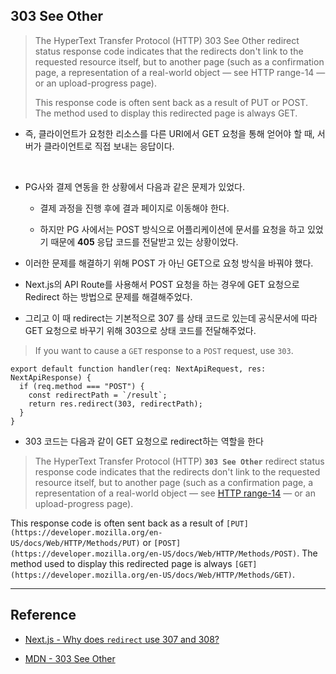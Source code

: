 ## 303 See Other

<blockquote>

The HyperText Transfer Protocol (HTTP) 303 See Other redirect status response code indicates that the redirects don't link to the requested resource itself, but to another page (such as a confirmation page, a representation of a real-world object — see HTTP range-14 — or an upload-progress page).

This response code is often sent back as a result of PUT or POST. The method used to display this redirected page is always GET.

</blockquote>

- 즉, 클라이언트가 요청한 리소스를 다른 URI에서 GET 요청을 통해 얻어야 할 때, 서버가 클라이언트로 직접 보내는 응답이다.

<br/>

- PG사와 결제 연동을 한 상황에서 다음과 같은 문제가 있었다.

  - 결제 과정을 진행 후에 결과 페이지로 이동해야 한다.

  - 하지만 PG 사에서는 POST 방식으로 어플리케이션에 문서를 요청을 하고 있었기 때문에 **405** 응답 코드를 전달받고 있는 상황이었다.

- 이러한 문제를 해결하기 위해 POST 가 아닌 GET으로 요청 방식을 바꿔야 했다.

- Next.js의 API Route를 사용해서 POST 요청을 하는 경우에 GET 요청으로 Redirect 하는 방법으로 문제를 해결해주었다.

- 그리고 이 때 redirect는 기본적으로 307 를 상태 코드로 있는데 공식문서에 따라 GET 요청으로 바꾸기 위해 303으로 상태 코드를 전달해주었다.

> If you want to cause a `GET` response to a `POST` request, use `303`.

```tsx
export default function handler(req: NextApiRequest, res: NextApiResponse) {
  if (req.method === "POST") {
    const redirectPath = `/result`;
    return res.redirect(303, redirectPath);
  }
}
```

- 303 코드는 다음과 같이 GET 요청으로 redirect하는 역할을 한다

> The HyperText Transfer Protocol (HTTP) **`303 See Other`** redirect status response code indicates that the redirects don't link to the requested resource itself, but to another page (such as a confirmation page, a representation of a real-world object — see [HTTP range-14](https://en.wikipedia.org/wiki/HTTPRange-14) — or an upload-progress page).

This response code is often sent back as a result of `[PUT](https://developer.mozilla.org/en-US/docs/Web/HTTP/Methods/PUT)` or `[POST](https://developer.mozilla.org/en-US/docs/Web/HTTP/Methods/POST)`. The method used to display this redirected page is always `[GET](https://developer.mozilla.org/en-US/docs/Web/HTTP/Methods/GET)`.

---

## Reference

- [Next.js - Why does `redirect` use 307 and 308?](https://nextjs.org/docs/pages/api-reference/functions/next-server#why-does-redirect-use-307-and-308)

- [MDN - 303 See Other](https://developer.mozilla.org/en-US/docs/Web/HTTP/Status/303)
